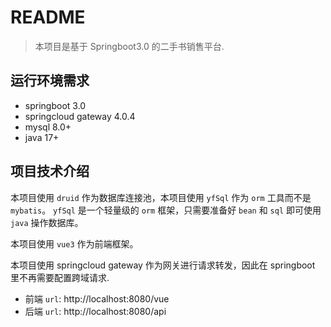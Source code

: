 # README

> 本项目是基于 Springboot3.0 的二手书销售平台.

## 运行环境需求

- springboot 3.0
- springcloud gateway 4.0.4
- mysql 8.0+
- java 17+

## 项目技术介绍

本项目使用 `druid` 作为数据库连接池，本项目使用 `yfSql` 作为 `orm` 工具而不是 `mybatis`。
`yfSql` 是一个轻量级的 `orm` 框架，只需要准备好 `bean` 和 `sql` 即可使用 `java` 操作数据库。

本项目使用 `vue3` 作为前端框架。

本项目使用 springcloud gateway 作为网关进行请求转发，因此在 springboot 里不再需要配置跨域请求.

- 前端 `url`: http://localhost:8080/vue
- 后端 `url`: http://localhost:8080/api